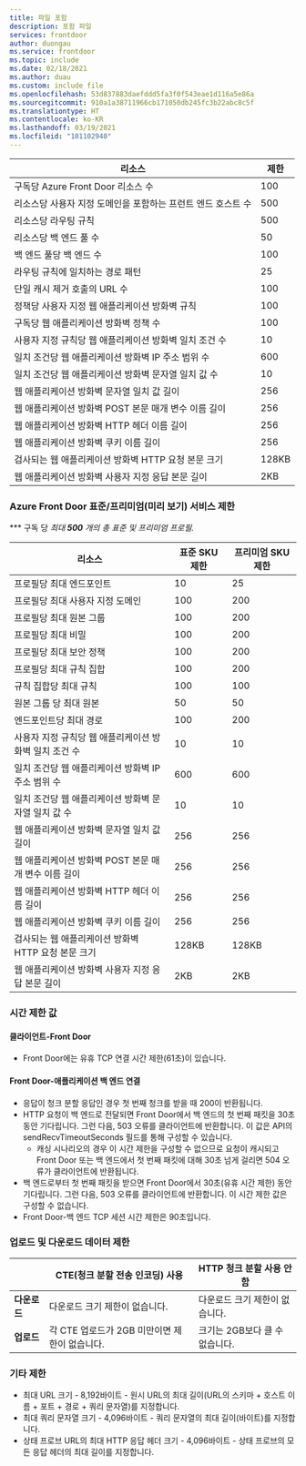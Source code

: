 ```yaml
---
title: 파일 포함
description: 포함 파일
services: frontdoor
author: duongau
ms.service: frontdoor
ms.topic: include
ms.date: 02/18/2021
ms.author: duau
ms.custom: include file
ms.openlocfilehash: 53d837883daefddd5fa3f0f543eae1d116a5e86a
ms.sourcegitcommit: 910a1a38711966cb171050db245fc3b22abc8c5f
ms.translationtype: HT
ms.contentlocale: ko-KR
ms.lasthandoff: 03/19/2021
ms.locfileid: "101102940"
---
```

| 리소스 | 제한 |
| --- | --- |
| 구독당 Azure Front Door 리소스 수 | 100 |
| 리소스당 사용자 지정 도메인을 포함하는 프런트 엔드 호스트 수 | 500 |
| 리소스당 라우팅 규칙 | 500 |
| 리소스당 백 엔드 풀 수 | 50 |
| 백 엔드 풀당 백 엔드 수 | 100 |
| 라우팅 규칙에 일치하는 경로 패턴 | 25 |
| 단일 캐시 제거 호출의 URL 수 | 100 |
| 정책당 사용자 지정 웹 애플리케이션 방화벽 규칙 | 100 |
| 구독당 웹 애플리케이션 방화벽 정책 수 | 100 |
| 사용자 지정 규칙당 웹 애플리케이션 방화벽 일치 조건 수 | 10 |
| 일치 조건당 웹 애플리케이션 방화벽 IP 주소 범위 수 | 600 |
| 일치 조건당 웹 애플리케이션 방화벽 문자열 일치 값 수 | 10 |
| 웹 애플리케이션 방화벽 문자열 일치 값 길이 | 256 |
| 웹 애플리케이션 방화벽 POST 본문 매개 변수 이름 길이 | 256 |
| 웹 애플리케이션 방화벽 HTTP 헤더 이름 길이 | 256 |
| 웹 애플리케이션 방화벽 쿠키 이름 길이 | 256 |
| 검사되는 웹 애플리케이션 방화벽 HTTP 요청 본문 크기 | 128KB |
| 웹 애플리케이션 방화벽 사용자 지정 응답 본문 길이 | 2KB |

### <a name="azure-front-door-standardpremium-preview-service-limits"></a>Azure Front Door 표준/프리미엄(미리 보기) 서비스 제한

*** 구독 당 *최대 **500** 개의 총 표준 및 프리미엄 프로필.*

| 리소스 | 표준 SKU 제한 | 프리미엄 SKU 제한 |
| --- | --- | --- |
| 프로필당 최대 엔드포인트  | 10 | 25 |
| 프로필당 최대 사용자 지정 도메인 | 100 | 200 |
| 프로필당 최대 원본 그룹 | 100 | 200 |
| 프로필당 최대 비밀 | 100 | 200 |
| 프로필당 최대 보안 정책 | 100 | 200 |
| 프로필당 최대 규칙 집합 | 100 | 200 |
| 규칙 집합당 최대 규칙 | 100 | 100 |
| 원본 그룹 당 최대 원본 | 50 | 50 |
| 엔드포인트당 최대 경로 | 100 | 200 |
| 사용자 지정 규칙당 웹 애플리케이션 방화벽 일치 조건 수 | 10 | 10 |
| 일치 조건당 웹 애플리케이션 방화벽 IP 주소 범위 수 | 600 | 600 |
| 일치 조건당 웹 애플리케이션 방화벽 문자열 일치 값 수 | 10 | 10 |
| 웹 애플리케이션 방화벽 문자열 일치 값 길이 | 256 | 256 |
| 웹 애플리케이션 방화벽 POST 본문 매개 변수 이름 길이 | 256 | 256 |
| 웹 애플리케이션 방화벽 HTTP 헤더 이름 길이 | 256 | 256 |
| 웹 애플리케이션 방화벽 쿠키 이름 길이 | 256 | 256|
| 검사되는 웹 애플리케이션 방화벽 HTTP 요청 본문 크기 | 128KB | 128KB |
| 웹 애플리케이션 방화벽 사용자 지정 응답 본문 길이 | 2KB | 2KB |

### <a name="timeout-values"></a>시간 제한 값
#### <a name="client-to-front-door"></a>클라이언트-Front Door
* Front Door에는 유휴 TCP 연결 시간 제한(61초)이 있습니다.

#### <a name="front-door-to-application-back-end"></a>Front Door-애플리케이션 백 엔드 연결
* 응답이 청크 분할 응답인 경우 첫 번째 청크를 받을 때 200이 반환됩니다.
* HTTP 요청이 백 엔드로 전달되면 Front Door에서 백 엔드의 첫 번째 패킷을 30초 동안 기다립니다. 그런 다음, 503 오류를 클라이언트에 반환합니다. 이 값은 API의 sendRecvTimeoutSeconds 필드를 통해 구성할 수 있습니다.
    * 캐싱 시나리오의 경우 이 시간 제한을 구성할 수 없으므로 요청이 캐시되고 Front Door 또는 백 엔드에서 첫 번째 패킷에 대해 30초 넘게 걸리면 504 오류가 클라이언트에 반환됩니다. 
* 백 엔드로부터 첫 번째 패킷을 받으면 Front Door에서 30초(유휴 시간 제한) 동안 기다립니다. 그런 다음, 503 오류를 클라이언트에 반환합니다. 이 시간 제한 값은 구성할 수 없습니다.
* Front Door-백 엔드 TCP 세션 시간 제한은 90초입니다.

### <a name="upload-and-download-data-limit"></a>업로드 및 다운로드 데이터 제한

|  | CTE(청크 분할 전송 인코딩) 사용 | HTTP 청크 분할 사용 안 함 |
| ---- | ------- | ------- |
| **다운로드** | 다운로드 크기 제한이 없습니다. | 다운로드 크기 제한이 없습니다. |
| **업로드** |    각 CTE 업로드가 2GB 미만이면 제한이 없습니다. | 크기는 2GB보다 클 수 없습니다. |

### <a name="other-limits"></a>기타 제한
* 최대 URL 크기 - 8,192바이트 - 원시 URL의 최대 길이(URL의 스키마 + 호스트 이름 + 포트 + 경로 + 쿼리 문자열)를 지정합니다.
* 최대 쿼리 문자열 크기 - 4,096바이트 - 쿼리 문자열의 최대 길이(바이트)를 지정합니다.
* 상태 프로브 URL의 최대 HTTP 응답 헤더 크기 - 4,096바이트 - 상태 프로브의 모든 응답 헤더의 최대 길이를 지정합니다. 
